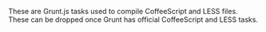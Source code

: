 These are Grunt.js tasks used to compile CoffeeScript and LESS files.
These can be dropped once Grunt has official CoffeeScript and LESS tasks.
 